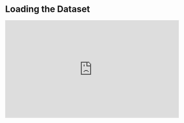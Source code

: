 # Loading the Dataset

<iframe width="560" height="315" src="https://www.youtube.com/embed/Gwum6Noo7Ng" title="YouTube video player" frameborder="0" allow="accelerometer; autoplay; clipboard-write; encrypted-media; gyroscope; picture-in-picture" allowfullscreen></iframe>